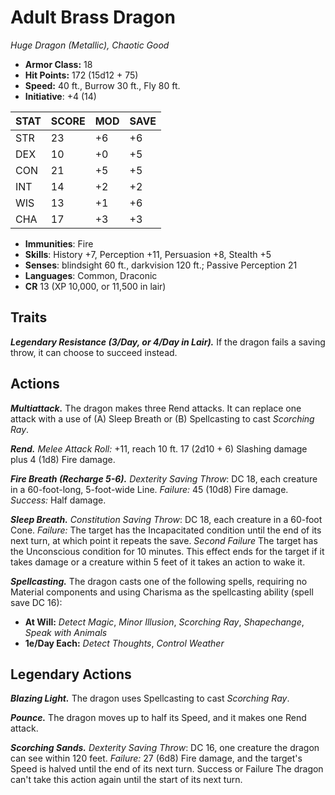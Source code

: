 # Adult Brass Dragon

*Huge Dragon (Metallic), Chaotic Good*

- **Armor Class:** 18
- **Hit Points:** 172 (15d12 + 75)
- **Speed:** 40 ft., Burrow 30 ft., Fly 80 ft.
- **Initiative**: +4 (14)

|STAT|SCORE|MOD|SAVE|
| --- | --- | --- | ---- |
| STR | 23 | +6 | +6 |
| DEX | 10 | +0 | +5 |
| CON | 21 | +5 | +5 |
| INT | 14 | +2 | +2 |
| WIS | 13 | +1 | +6 |
| CHA | 17 | +3 | +3 |

- **Immunities**: Fire
- **Skills**: History +7, Perception +11, Persuasion +8, Stealth +5
- **Senses**: blindsight 60 ft., darkvision 120 ft.; Passive Perception 21
- **Languages**: Common, Draconic
- **CR** 13 (XP 10,000, or 11,500 in lair)

## Traits

***Legendary Resistance (3/Day, or 4/Day in Lair).*** If the dragon fails a saving throw, it can choose to succeed instead.


## Actions

***Multiattack.*** The dragon makes three Rend attacks. It can replace one attack with a use of (A) Sleep Breath or (B) Spellcasting to cast *Scorching Ray*.

***Rend.*** *Melee Attack Roll:* +11, reach 10 ft. 17 (2d10 + 6) Slashing damage plus 4 (1d8) Fire damage.

***Fire Breath (Recharge 5-6).*** *Dexterity Saving Throw*: DC 18, each creature in a 60-foot-long, 5-foot-wide Line. *Failure:*  45 (10d8) Fire damage. *Success:*  Half damage.

***Sleep Breath.*** *Constitution Saving Throw*: DC 18, each creature in a 60-foot Cone. *Failure:*  The target has the Incapacitated condition until the end of its next turn, at which point it repeats the save. *Second Failure* The target has the Unconscious condition for 10 minutes. This effect ends for the target if it takes damage or a creature within 5 feet of it takes an action to wake it.

***Spellcasting.*** The dragon casts one of the following spells, requiring no Material components and using Charisma as the spellcasting ability (spell save DC 16):

- **At Will:** *Detect Magic*, *Minor Illusion*, *Scorching Ray*, *Shapechange*, *Speak with Animals*
- **1e/Day Each:** *Detect Thoughts*, *Control Weather*

## Legendary Actions

***Blazing Light.*** The dragon uses Spellcasting to cast *Scorching Ray*.

***Pounce.*** The dragon moves up to half its Speed, and it makes one Rend attack.

***Scorching Sands.*** *Dexterity Saving Throw*: DC 16, one creature the dragon can see within 120 feet. *Failure:*  27 (6d8) Fire damage, and the target's Speed is halved until the end of its next turn. Success or Failure The dragon can't take this action again until the start of its next turn.


